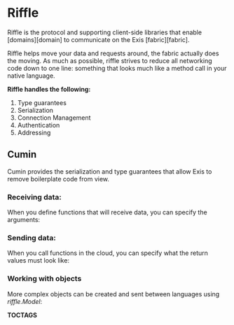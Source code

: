 # Riffle

Riffle is the protocol and supporting client-side libraries that enable [domains][domain] to communicate on the Exis [fabric][fabric].

Riffle helps move your data and requests around, the fabric actually does the moving. As much as possible, riffle strives to reduce all networking code down to one line: something that looks much like a method call in your native language.

**Riffle handles the following:**

1. Type guarantees
2. Serialization
3. Connection Management
4. Authentication
5. Addressing

## Cumin

Cumin provides the serialization and type guarantees that allow Exis to remove boilerplate code from view.

### Receiving data:
When you define functions that will receive data, you can specify the arguments:
<exis-code name="Want Definitions Recv" action="defs" hljs></exis-code>

### Sending data:
When you call functions in the cloud, you can specify what the return values must look like:
<exis-code name="Want Definitions Send" action="defs" hljs></exis-code>

### Working with objects
More complex objects can be created and sent between languages using *riffle.Model*:
<exis-code name="Want Definitions Models" action="defs" hljs></exis-code>

__TOCTAGS__

